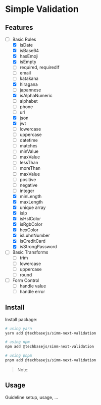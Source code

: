 # Simple Validation

## Features

- [ ] Basic Rules
  - [x] isDate
  - [x] isBase64
  - [x] hasEmoji
  - [x] isEmpty
  - [ ] required, requiredIf
  - [ ] email
  - [ ] katakana
  - [x] hiragana
  - [ ] japannese
  - [x] isAlphaNumeric
  - [ ] alphabet
  - [ ] phone
  - [ ] url
  - [x] json
  - [x] jwt
  - [ ] lowercase
  - [ ] uppercase
  - [ ] datetime
  - [ ] matches
  - [ ] minValue
  - [ ] maxValue
  - [ ] lessThan
  - [ ] moreThan
  - [ ] maxValue
  - [ ] positive
  - [ ] negative
  - [ ] integer
  - [x] minLength
  - [x] maxLength
  - [x] unique array
  - [x] isIp
  - [x] isHslColor
  - [x] isRgbColor
  - [x] hexColor
  - [x] isLuhnNumber
  - [x] isCreditCard
  - [x] isStrongPassword
- [ ] Basic Transforms
  - [ ] trim
  - [ ] lowercase
  - [ ] uppercase
  - [ ] round
- [ ] Form Control
  - [ ] handle value
  - [ ] handle error

## Install

Install package:

```sh
# using yarn
yarn add @techbasejs/simm-next-validation

# using npm
npm add @techbasejs/simm-next-validation

# using pnpm
pnpm add @techbasejs/simm-next-validation
```

> Note:

## Usage

Guideline setup, usage, ...
